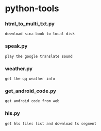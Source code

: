 ﻿# python-tools

### html_to_multi_txt.py 
    download sina book to local disk
### speak.py
    play the google translate sound
### weather.py
    get the qq weather info
### get_android_code.py
    get android code from web
### hls.py
    get hls files list and download ts segment 
